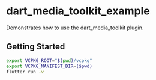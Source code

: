 # dart_media_toolkit_example

Demonstrates how to use the dart_media_toolkit plugin.

## Getting Started

```sh
export VCPKG_ROOT="$(pwd)/vcpkg"
export VCPKG_MANIFEST_DIR=($pwd)
flutter run -v
```
